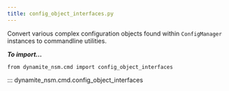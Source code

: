 ```yaml
---
title: config_object_interfaces.py
---
```


Convert various complex configuration objects found within `ConfigManager` instances to commandline utilities.

***To import...***
```python3
from dynamite_nsm.cmd import config_object_interfaces
```

::: dynamite_nsm.cmd.config_object_interfaces